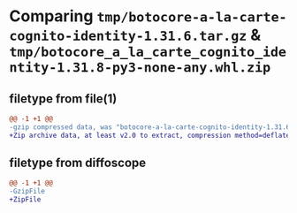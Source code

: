 # Comparing `tmp/botocore-a-la-carte-cognito-identity-1.31.6.tar.gz` & `tmp/botocore_a_la_carte_cognito_identity-1.31.8-py3-none-any.whl.zip`

## filetype from file(1)

```diff
@@ -1 +1 @@
-gzip compressed data, was "botocore-a-la-carte-cognito-identity-1.31.6.tar", last modified: Thu Jul 20 01:20:08 2023, max compression
+Zip archive data, at least v2.0 to extract, compression method=deflate
```

## filetype from diffoscope

```diff
@@ -1 +1 @@
-GzipFile
+ZipFile
```

